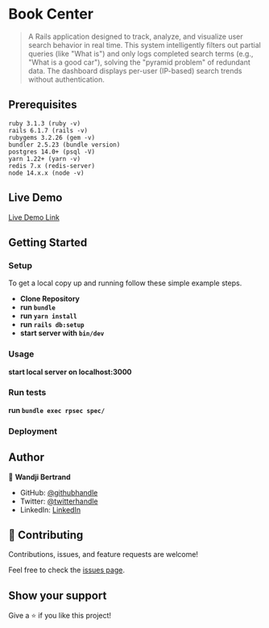 # Book Center

> A Rails application designed to track, analyze, and visualize user search behavior in real time. 
> This system intelligently filters out partial queries (like "What is") and only logs completed search terms 
> (e.g., "What is a good car"), solving the "pyramid problem" of redundant data.
> The dashboard displays per-user (IP-based) search trends without authentication.


## Prerequisites

```
ruby 3.1.3 (ruby -v)
rails 6.1.7 (rails -v)
rubygems 3.2.26 (gem -v)
bundler 2.5.23 (bundle version)
postgres 14.0+ (psql -V)
yarn 1.22+ (yarn -v)
redis 7.x (redis-server)
node 14.x.x (node -v)
```

## Live Demo

[Live Demo Link](https://book-center-s5fb.onrender.com/)

## Getting Started

### Setup
To get a local copy up and running follow these simple example steps.

- **Clone Repository**
- **run  `bundle`**
- **run  `yarn install`**
- **run `rails db:setup`**
- **start server with `bin/dev`**

### Usage
**start local server on localhost:3000**
### Run tests
**run `bundle exec rpsec spec/`**
### Deployment

## Author

👤 **Wandji Bertrand**

- GitHub: [@githubhandle](https://github.com/wandji20)
- Twitter: [@twitterhandle](https://x.com/wandjibertrand)
- LinkedIn: [LinkedIn](https://linkedin.com/in/wandji-bertrand)

## 🤝 Contributing

Contributions, issues, and feature requests are welcome!

Feel free to check the [issues page](../../issues/).

## Show your support

Give a ⭐️ if you like this project!
